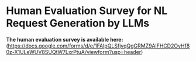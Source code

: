 # Human Evaluation Survey for NL Request Generation by LLMs

**The human evaluation survey is available here:**  
(https://docs.google.com/forms/d/e/1FAIpQLSfjvqQgGRMZ9AlFHCD2OvHf80z-X1ULeWUV8SUQtW7LxrPtuA/viewform?usp=header)
